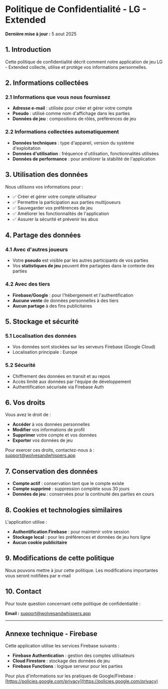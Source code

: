 # Politique de Confidentialité - LG - Extended

**Dernière mise à jour :** 5 aout 2025

## 1. Introduction

Cette politique de confidentialité décrit comment notre application de jeu LG - Extended collecte, utilise et protège vos informations personnelles.

## 2. Informations collectées

### 2.1 Informations que vous nous fournissez
- **Adresse e-mail** : utilisée pour créer et gérer votre compte
- **Pseudo** : utilisé comme nom d'affichage dans les parties
- **Données de jeu** : compositions de rôles, préférences de jeu

### 2.2 Informations collectées automatiquement
- **Données techniques** : type d'appareil, version du système d'exploitation
- **Données d'utilisation** : fréquence d'utilisation, fonctionnalités utilisées
- **Données de performance** : pour améliorer la stabilité de l'application

## 3. Utilisation des données

Nous utilisons vos informations pour :
- ✅ Créer et gérer votre compte utilisateur
- ✅ Permettre la participation aux parties multijoueurs
- ✅ Sauvegarder vos préférences de jeu
- ✅ Améliorer les fonctionnalités de l'application
- ✅ Assurer la sécurité et prévenir les abus

## 4. Partage des données

### 4.1 Avec d'autres joueurs
- Votre **pseudo** est visible par les autres participants de vos parties
- Vos **statistiques de jeu** peuvent être partagées dans le contexte des parties

### 4.2 Avec des tiers
- **Firebase/Google** : pour l'hébergement et l'authentification
- **Aucune vente** de données personnelles à des tiers
- **Aucun partage** à des fins publicitaires

## 5. Stockage et sécurité

### 5.1 Localisation des données
- Vos données sont stockées sur les serveurs Firebase (Google Cloud)
- Localisation principale : Europe

### 5.2 Sécurité
- Chiffrement des données en transit et au repos
- Accès limité aux données par l'équipe de développement
- Authentification sécurisée via Firebase Auth

## 6. Vos droits

Vous avez le droit de :
- **Accéder** à vos données personnelles
- **Modifier** vos informations de profil
- **Supprimer** votre compte et vos données
- **Exporter** vos données de jeu

Pour exercer ces droits, contactez-nous à : support@wolvesandwhispers.app

## 7. Conservation des données

- **Compte actif** : conservation tant que le compte existe
- **Compte supprimé** : suppression complète sous 30 jours
- **Données de jeu** : conservées pour la continuité des parties en cours

## 8. Cookies et technologies similaires

L'application utilise :
- **Authentification Firebase** : pour maintenir votre session
- **Stockage local** : pour les préférences et données de jeu hors ligne
- **Aucun cookie publicitaire**

## 9. Modifications de cette politique

Nous pouvons mettre à jour cette politique. Les modifications importantes vous seront notifiées par e-mail

## 10. Contact

Pour toute question concernant cette politique de confidentialité :

**Email :** support@wolvesandwhispers.app

---

## Annexe technique - Firebase

Cette application utilise les services Firebase suivants :
- **Firebase Authentication** : gestion des comptes utilisateurs
- **Cloud Firestore** : stockage des données de jeu
- **Firebase Functions** : logique serveur pour les parties

Pour plus d'informations sur les pratiques de Google/Firebase : [https://policies.google.com/privacy](https://policies.google.com/privacy)
